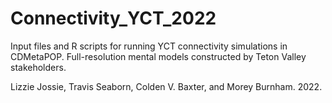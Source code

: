 # Connectivity_YCT_2022
 Input files and R scripts for running YCT connectivity simulations in CDMetaPOP. Full-resolution mental models constructed by Teton Valley stakeholders.

Lizzie Jossie, Travis Seaborn, Colden V. Baxter, and Morey Burnham. 2022.
